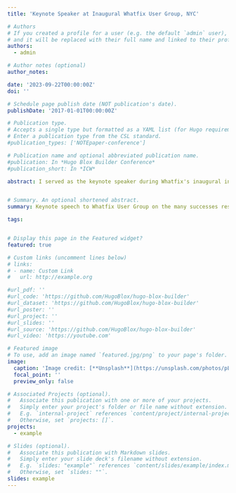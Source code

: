 ```yaml
---
title: 'Keynote Speaker at Inaugural Whatfix User Group, NYC'

# Authors
# If you created a profile for a user (e.g. the default `admin` user), write the username (folder name) here
# and it will be replaced with their full name and linked to their profile.
authors:
  - admin

# Author notes (optional)
author_notes:

date: '2023-09-22T00:00:00Z'
doi: ''

# Schedule page publish date (NOT publication's date).
publishDate: '2017-01-01T00:00:00Z'

# Publication type.
# Accepts a single type but formatted as a YAML list (for Hugo requirements).
# Enter a publication type from the CSL standard.
#publication_types: ['NOTEpaper-conference']

# Publication name and optional abbreviated publication name.
#publication: In *Hugo Blox Builder Conference*
#publication_short: In *ICW*

abstract: I served as the keynote speaker during Whatfix's inaugural in-person User Group meeting in New York City. Consensus Cloud Solutions, Inc has learned many lessons through its partnership with Whatfix. Those lessons include working backwards from primary goals, maximizing the available data, regularly validating content in production, establishing logical naming conventions, and keeping detailed records. There have also been many successes, including both quantitative and qualitative analyses that are unprecedented within the Product team and a modernizing shift within the Technical Documentation team away from single-source PDF user manuals and toward just-in-time, in-app guidance. 


# Summary. An optional shortened abstract.
summary: Keynote speech to Whatfix User Group on the many successes resulting from Consensus Cloud Solutions, Inc's partnership with Whatfix, as well as the many lessons learned

tags:


# Display this page in the Featured widget?
featured: true

# Custom links (uncomment lines below)
# links:
# - name: Custom Link
#   url: http://example.org

#url_pdf: ''
#url_code: 'https://github.com/HugoBlox/hugo-blox-builder'
#url_dataset: 'https://github.com/HugoBlox/hugo-blox-builder'
#url_poster: ''
#url_project: ''
#url_slides: ''
#url_source: 'https://github.com/HugoBlox/hugo-blox-builder'
#url_video: 'https://youtube.com'

# Featured image
# To use, add an image named `featured.jpg/png` to your page's folder.
image:
  caption: 'Image credit: [**Unsplash**](https://unsplash.com/photos/pLCdAaMFLTE)'
  focal_point: ''
  preview_only: false

# Associated Projects (optional).
#   Associate this publication with one or more of your projects.
#   Simply enter your project's folder or file name without extension.
#   E.g. `internal-project` references `content/project/internal-project/index.md`.
#   Otherwise, set `projects: []`.
projects:
  - example

# Slides (optional).
#   Associate this publication with Markdown slides.
#   Simply enter your slide deck's filename without extension.
#   E.g. `slides: "example"` references `content/slides/example/index.md`.
#   Otherwise, set `slides: ""`.
slides: example
---
```


